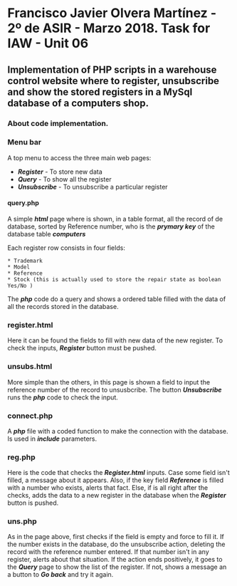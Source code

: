 # Francisco Javier Olvera Martínez - 2º de ASIR - Marzo 2018. Task for IAW - Unit 06

## Implementation of PHP scripts in a warehouse control website where to register, unsubscribe and show the stored registers in a MySql database of a computers shop.

### About code implementation.

### Menu bar

A top menu to access the three main web pages:
    
   * **_Register_** - To store new data
   * **_Query_** - To show all the register
   * **_Unsubscribe_** - To unsubscribe a particular register

#### query.php

A simple **_html_** page where is shown, in a table format, all the record of de database, sorted by Reference number, who is the **_prymary key_** of the database table **_computers_**

  Each register row consists in four fields:
    
    * Trademark
    * Model
    * Reference
    * Stock (this is actually used to store the repair state as boolean Yes/No )

The **_php_** code do a query and shows a ordered table filled with the data of all the records stored in the database.

### register.html

Here it can be found the fields to fill with new data of the new register. To check the inputs, **_Register_** button must be pushed.

### unsubs.html

More simple than the others, in this page is shown a field to input the reference number of the record to unsusbcribe. The button **_Unsubscribe_** runs the **_php_** code to check the input.
### connect.php

A **_php_** file with a coded function to make the connection with the database. Is used in **_include_** parameters.

### reg.php

Here is the code that checks the **_Register.html_** inputs. Case some field isn't filled, a message about it appears. Also, if the key  field **_Reference_** is filled with a number who exists, alerts that fact. Else, if is all right after the checks, adds the data to a new register in the database when the **_Register_** button is pushed.

### uns.php

As in the page above, first checks if the field is empty and force to fill it. If the number exists in the database, do the unsubscribe action, deleting the record with the reference number entered. If that number isn't in any register, alerts about that situation. If the action ends positively, it goes to the **_Query_** page to show the list of the register. If not, shows a message an a button to **_Go back_** and try it again.

